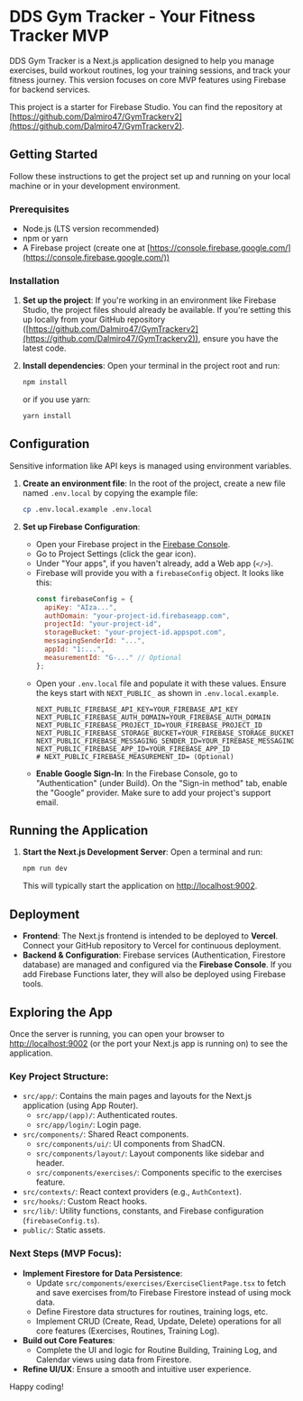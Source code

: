 
# DDS Gym Tracker - Your Fitness Tracker MVP

DDS Gym Tracker is a Next.js application designed to help you manage exercises, build workout routines, log your training sessions, and track your fitness journey. This version focuses on core MVP features using Firebase for backend services.

This project is a starter for Firebase Studio. You can find the repository at [https://github.com/Dalmiro47/GymTrackerv2](https://github.com/Dalmiro47/GymTrackerv2).

## Getting Started

Follow these instructions to get the project set up and running on your local machine or in your development environment.

### Prerequisites

*   Node.js (LTS version recommended)
*   npm or yarn
*   A Firebase project (create one at [https://console.firebase.google.com/](https://console.firebase.google.com/))

### Installation

1.  **Set up the project**:
    If you're working in an environment like Firebase Studio, the project files should already be available. If you're setting this up locally from your GitHub repository ([https://github.com/Dalmiro47/GymTrackerv2](https://github.com/Dalmiro47/GymTrackerv2)), ensure you have the latest code.

2.  **Install dependencies**:
    Open your terminal in the project root and run:
    ```bash
    npm install
    ```
    or if you use yarn:
    ```bash
    yarn install
    ```

## Configuration

Sensitive information like API keys is managed using environment variables.

1.  **Create an environment file**:
    In the root of the project, create a new file named `.env.local` by copying the example file:
    ```bash
    cp .env.local.example .env.local
    ```

2.  **Set up Firebase Configuration**:
    *   Open your Firebase project in the [Firebase Console](https://console.firebase.google.com/).
    *   Go to Project Settings (click the gear icon).
    *   Under "Your apps", if you haven't already, add a Web app (`</>`).
    *   Firebase will provide you with a `firebaseConfig` object. It looks like this:
        ```javascript
        const firebaseConfig = {
          apiKey: "AIza...",
          authDomain: "your-project-id.firebaseapp.com",
          projectId: "your-project-id",
          storageBucket: "your-project-id.appspot.com",
          messagingSenderId: "...",
          appId: "1:...",
          measurementId: "G-..." // Optional
        };
        ```
    *   Open your `.env.local` file and populate it with these values. Ensure the keys start with `NEXT_PUBLIC_` as shown in `.env.local.example`.
        ```env
        NEXT_PUBLIC_FIREBASE_API_KEY=YOUR_FIREBASE_API_KEY
        NEXT_PUBLIC_FIREBASE_AUTH_DOMAIN=YOUR_FIREBASE_AUTH_DOMAIN
        NEXT_PUBLIC_FIREBASE_PROJECT_ID=YOUR_FIREBASE_PROJECT_ID
        NEXT_PUBLIC_FIREBASE_STORAGE_BUCKET=YOUR_FIREBASE_STORAGE_BUCKET
        NEXT_PUBLIC_FIREBASE_MESSAGING_SENDER_ID=YOUR_FIREBASE_MESSAGING_SENDER_ID
        NEXT_PUBLIC_FIREBASE_APP_ID=YOUR_FIREBASE_APP_ID
        # NEXT_PUBLIC_FIREBASE_MEASUREMENT_ID= (Optional)
        ```
    *   **Enable Google Sign-In**: In the Firebase Console, go to "Authentication" (under Build). On the "Sign-in method" tab, enable the "Google" provider. Make sure to add your project's support email.

## Running the Application

1.  **Start the Next.js Development Server**:
    Open a terminal and run:
    ```bash
    npm run dev
    ```
    This will typically start the application on [http://localhost:9002](http://localhost:9002).

## Deployment

*   **Frontend**: The Next.js frontend is intended to be deployed to **Vercel**. Connect your GitHub repository to Vercel for continuous deployment.
*   **Backend & Configuration**: Firebase services (Authentication, Firestore database) are managed and configured via the **Firebase Console**. If you add Firebase Functions later, they will also be deployed using Firebase tools.

## Exploring the App

Once the server is running, you can open your browser to [http://localhost:9002](http://localhost:9002) (or the port your Next.js app is running on) to see the application.

### Key Project Structure:

*   `src/app/`: Contains the main pages and layouts for the Next.js application (using App Router).
    *   `src/app/(app)/`: Authenticated routes.
    *   `src/app/login/`: Login page.
*   `src/components/`: Shared React components.
    *   `src/components/ui/`: UI components from ShadCN.
    *   `src/components/layout/`: Layout components like sidebar and header.
    *   `src/components/exercises/`: Components specific to the exercises feature.
*   `src/contexts/`: React context providers (e.g., `AuthContext`).
*   `src/hooks/`: Custom React hooks.
*   `src/lib/`: Utility functions, constants, and Firebase configuration (`firebaseConfig.ts`).
*   `public/`: Static assets.

### Next Steps (MVP Focus):

*   **Implement Firestore for Data Persistence**:
    *   Update `src/components/exercises/ExerciseClientPage.tsx` to fetch and save exercises from/to Firebase Firestore instead of using mock data.
    *   Define Firestore data structures for routines, training logs, etc.
    *   Implement CRUD (Create, Read, Update, Delete) operations for all core features (Exercises, Routines, Training Log).
*   **Build out Core Features**:
    *   Complete the UI and logic for Routine Building, Training Log, and Calendar views using data from Firestore.
*   **Refine UI/UX**: Ensure a smooth and intuitive user experience.

Happy coding!
